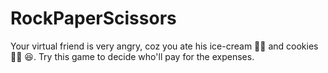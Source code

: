 # RockPaperScissors
Your virtual friend is very angry,  coz you ate his ice-cream 🍧🍨 and cookies 🍪🥠  😆.  Try this game to decide who'll pay for the expenses.
